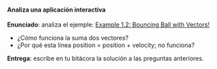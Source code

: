 #### Analiza una aplicación interactiva

**Enunciado**: analiza el ejemple: [Example 1.2: Bouncing Ball with Vectors!](https://natureofcode.com/vectors/#example-12-bouncing-ball-with-vectors)

- ¿Cómo funciona la suma dos vectores?
- ¿Por qué esta línea position = position + velocity; no funciona?

**Entrega**: escribe en tu bitácora la solución a las preguntas anteriores.